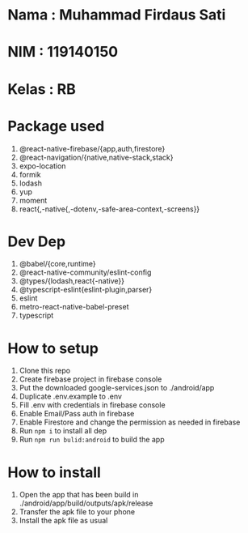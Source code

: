 # Nama : Muhammad Firdaus Sati

# NIM : 119140150

# Kelas : RB

# Package used

1. @react-native-firebase/{app,auth,firestore}
1. @react-navigation/{native,native-stack,stack}
1. expo-location
1. formik
1. lodash
1. yup
1. moment
1. react{,-native{,-dotenv,-safe-area-context,-screens}}

# Dev Dep

1. @babel/{core,runtime}
1. @react-native-community/eslint-config
1. @types/{lodash,react{-native}}
1. @typescript-eslint{eslint-plugin,parser}
1. eslint
1. metro-react-native-babel-preset
1. typescript

# How to setup

1. Clone this repo
1. Create firebase project in firebase console
1. Put the downloaded google-services.json to ./android/app
1. Duplicate .env.example to .env
1. Fill .env with credentials in firebase console
1. Enable Email/Pass auth in firebase
1. Enable Firestore and change the permission as needed in firebase
1. Run `npm i` to install all dep
1. Run `npm run bulid:android` to build the app

# How to install

1. Open the app that has been build in ./android/app/build/outputs/apk/release
1. Transfer the apk file to your phone
1. Install the apk file as usual
